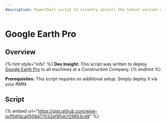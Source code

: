 ```yaml
---
description: PowerShell script to silently install the latest version of Google Earth Pro.
---
```


# Google Earth Pro

## Overview

{% hint style="info" %}
**Dev Insight:** This script was written to deploy [Google Earth Pro](https://www.google.com/earth/versions/#earth-pro) to all machines at a Construction Company.
{% endhint %}

**Prerequisites:** This script requires no additional setup. Simply deploy it via your RMM.

## Script

{% embed url="https://gist.github.com/wise-io/f54fdca0558d77032ef95dcf29853cd9" %}
